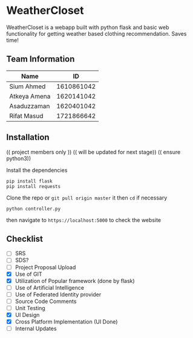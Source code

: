 # WeatherCloset

WeatherCloset is a webapp built with python flask and basic web functionality for getting weather based clothing recommendation. Saves time!

## Team Information

| Name         	| ID         	|
|--------------	|------------	|
| Sium Ahmed   	| 1610861042 	|
| Atkeya Amena 	| 1620141042 	|
| Asaduzzaman  	| 1620401042 	|
| Rifat Masud  	| 1721866642 	|

## Installation

(( project members only ))
(( will be updated for next stage))
(( ensure python3))

Install the dependencies
```
pip install flask
pip install requests
```
Clone the repo or `git pull origin master` it then `cd` if necessary
```
python controller.py
```

then navigate to `https://localhost:5000` to check the website


## Checklist

- [ ] SRS
- [ ] SDS?
- [ ] Project Proposal Upload
- [x] Use of GIT
- [x] Utilization of Popular framework (done by flask)
- [ ] Use of Artificial Intelligence
- [ ] Use of Federated Identity provider
- [ ] Source Code Comments
- [ ] Unit Testing
- [x] UI Design
- [x] Cross Platform Implementation (UI Done)
- [ ] Internal Updates
